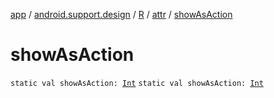 [app](../../../index.md) / [android.support.design](../../index.md) / [R](../index.md) / [attr](index.md) / [showAsAction](./show-as-action.md)

# showAsAction

`static val showAsAction: `[`Int`](https://kotlinlang.org/api/latest/jvm/stdlib/kotlin/-int/index.html)
`static val showAsAction: `[`Int`](https://kotlinlang.org/api/latest/jvm/stdlib/kotlin/-int/index.html)